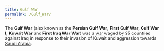 ```yaml
---
title: Gulf War
permalink: /Gulf_War/
---
```


The **Gulf War** (also known as the **Persian Gulf War**, **First Gulf
War**, **Gulf War I**, **Kuwait War** and **First Iraq War War**) was a
[war](List_of_Wars_and_Conflicts.md "wikilink") waged by 35 countries
against Iraq in response to their invasion of Kuwait and aggression
towards [Saudi Arabia](Saudi_Arabia.md "wikilink").